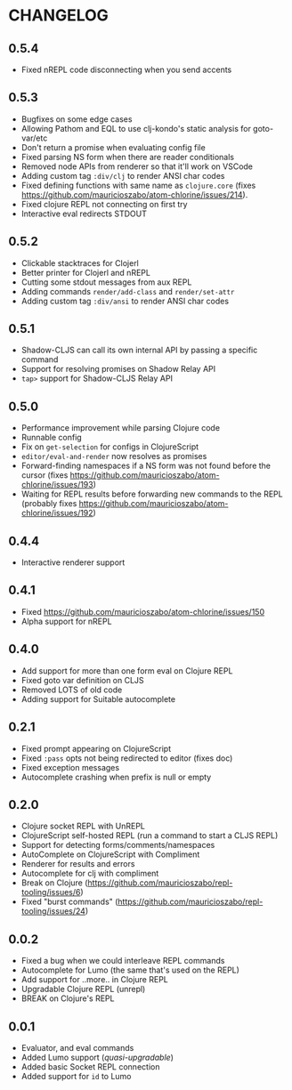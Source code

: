 # CHANGELOG

## 0.5.4
- Fixed nREPL code disconnecting when you send accents

## 0.5.3
- Bugfixes on some edge cases
- Allowing Pathom and EQL to use clj-kondo's static analysis for goto-var/etc
- Don't return a promise when evaluating config file
- Fixed parsing NS form when there are reader conditionals
- Removed node APIs from renderer so that it'll work on VSCode
- Adding custom tag `:div/clj` to render ANSI char codes
- Fixed defining functions with same name as `clojure.core` (fixes https://github.com/mauricioszabo/atom-chlorine/issues/214).
- Fixed clojure REPL not connecting on first try
- Interactive eval redirects STDOUT

## 0.5.2
- Clickable stacktraces for Clojerl
- Better printer for Clojerl and nREPL
- Cutting some stdout messages from aux REPL
- Adding commands `render/add-class` and `render/set-attr`
- Adding custom tag `:div/ansi` to render ANSI char codes

## 0.5.1
- Shadow-CLJS can call its own internal API by passing a specific command
- Support for resolving promises on Shadow Relay API
- `tap>` support for Shadow-CLJS Relay API

## 0.5.0
- Performance improvement while parsing Clojure code
- Runnable config
- Fix on `get-selection` for configs in ClojureScript
- `editor/eval-and-render` now resolves as promises
- Forward-finding namespaces if a NS form was not found before the cursor (fixes https://github.com/mauricioszabo/atom-chlorine/issues/193)
- Waiting for REPL results before forwarding new commands to the REPL (probably fixes https://github.com/mauricioszabo/atom-chlorine/issues/192)

## 0.4.4
- Interactive renderer support

## 0.4.1
- Fixed https://github.com/mauricioszabo/atom-chlorine/issues/150
- Alpha support for nREPL

## 0.4.0
- Add support for more than one form eval on Clojure REPL
- Fixed goto var definition on CLJS
- Removed LOTS of old code
- Adding support for Suitable autocomplete

## 0.2.1
- Fixed prompt appearing on ClojureScript
- Fixed `:pass` opts not being redirected to editor (fixes doc)
- Fixed exception messages
- Autocomplete crashing when prefix is null or empty

## 0.2.0
- Clojure socket REPL with UnREPL
- ClojureScript self-hosted REPL (run a command to start a CLJS REPL)
- Support for detecting forms/comments/namespaces
- AutoComplete on ClojureScript with Compliment
- Renderer for results and errors
- Autocomplete for clj with compliment
- Break on Clojure (https://github.com/mauricioszabo/repl-tooling/issues/6)
- Fixed "burst commands" (https://github.com/mauricioszabo/repl-tooling/issues/24)

## 0.0.2
- Fixed a bug when we could interleave REPL commands
- Autocomplete for Lumo (the same that's used on the REPL)
- Add support for ..more.. in Clojure REPL
- Upgradable Clojure REPL (unrepl)
- BREAK on Clojure's REPL

## 0.0.1
- Evaluator, and eval commands
- Added Lumo support (_quasi-upgradable_)
- Added basic Socket REPL connection
- Added support for `id` to Lumo
